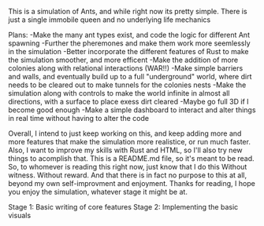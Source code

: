 This is a simulation of Ants, and while right now its pretty simple. There is just a single immobile queen and no underlying life mechanics

Plans:
-Make the many ant types exist, and code the logic for different Ant spawning
-Further the pheremones and make them work more seemlessly in the simulation
-Better incorporate the different features of Rust to make the simulation smoother, and more efficent
-Make the addition of more colonies along with relational interactions (WAR!!)
-Make simple barriers and walls, and eventually build up to a full "underground" world, where dirt needs to be cleared out to make tunnels for the colonies
nests
-Make the simulation along with controls to make the world infinite in almost all directions, with a surface to place exess dirt cleared
-Maybe go full 3D if I become good enough
-Make a simple dashboard to interact and alter things in real time without having to alter the code

Overall, I intend to just keep working on this, and keep adding more and more features that make the simulation more realistice, or run much faster. Also, 
I want to improve my skills with Rust and HTML, so I'll also try new things to acomplish that. This is a README.md file, so it's meant to be read. So, to
whomever is reading this right now, just know that I do this Without witness. Without reward. And that there is in fact no purpose to this at all, beyond
my own self-improvment and enjoyment.
Thanks for reading, I hope you enjoy the simulation, whatever stage it might be at.


Stage 1: Basic writing of core features
Stage 2: Implementing the basic visuals

